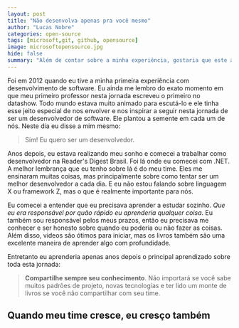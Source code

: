 ```yaml
---
layout: post
title: "Não desenvolva apenas pra você mesmo"
author: "Lucas Nobre"
categories: open-source
tags: [microsoft,git, github, opensource]
image: microsoftopensource.jpg
hide: false
summary: "Além de contar sobre a minha experiência, gostaria que este artigo fosse também sobre você, que nunca contribuiu antes, comece a fazê-lo! Eu estou tendo uma experiência muito bacana com a Microsoft e espero ser uma porta de entrada para mais contribuidores."
---
```


Foi em 2012 quando eu tive a minha primeira experiência com desenvolvimento de software. Eu ainda me lembro do exato momento em que meu primeiro professor nesta jornada escreveu o primeiro _<html>_ no datashow. Todo mundo estava muito animado para escutá-lo e ele tinha esse jeito especial de nos envolver e nos inspirar a seguir nesta jornada de ser um desenvolvedor de software. Ele plantou a semente em cada um de nós. Neste dia eu disse a mim mesmo:

> Sim! Eu quero ser um desenvolvedor.

Anos depois, eu estava realizando meu sonho e comecei a trabalhar como desenvolvedor na Reader's Digest Brasil. Foi lá onde eu comecei com .NET. A melhor lembrança que eu tenho sobre lá é do meu time. Eles me ensinaram muitas coisas, mas principalmente sobre como tentar ser um melhor desenvolvedor a cada dia. E eu não estou falando sobre linguagem X ou framework Z, mas o que é realmente importante para nós.

Eu comecei a entender que eu precisava aprender a estudar sozinho. *Que eu era responsável por quão rápido eu aprenderia qualquer coisa*. Eu também sou responsável pelos meus prazos, então eu precisava me conhecer e ser honesto sobre quando eu poderia ou não fazer as coisas. Além disso, videos são ótimos para iniciar, mas os livros também são uma excelente maneira de aprender algo com profundidade.

Entretanto eu aprenderia apenas anos depois o principal aprendizado sobre toda esta jornada:

> **Compartilhe sempre seu conhecimento**. Não importará se você sabe muitos padrões de projeto, novas tecnologias e ter lido um monte de livros se você não compartilhar com seu time.

## Quando meu time cresce, eu cresço também

